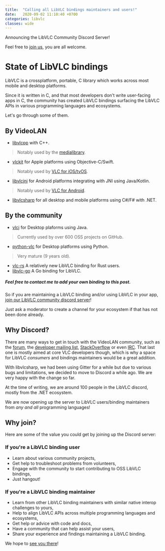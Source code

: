 ```yaml
---
title:  "Calling all LibVLC bindings maintainers and users!"
date:   2020-09-02 11:10:40 +0700
categories: libvlc
classes: wide
---
```

Announcing the LibVLC Community Discord Server!

Feel free to [join us](https://discord.gg/3h3K3JF), you are all welcome.

# State of LibVLC bindings

LibVLC is a crossplatform, portable, C library which works across most mobile and desktop platforms. 

Since it is written in C, and that most developers don't write user-facing apps in C, the community has created LibVLC bindings surfacing the LibVLC APIs in various programming languages and ecosystems.

Let's go through some of them.

## By VideoLAN
- [libvlcpp](https://code.videolan.org/videolan/libvlcpp) with C++.
> Notably used by the [medialibrary](https://code.videolan.org/videolan/medialibrary). 
- [vlckit](https://github.com/videolan/vlckit) for Apple platforms using Objective-C/Swift.
> Notably used by [VLC for iOS/tvOS](https://apps.apple.com/us/app/vlc-for-mobile/id650377962). 
- [libvlcjni](https://code.videolan.org/videolan/vlc-android) for Android platforms integrating with JNI using Java/Kotlin.
> Notably used by [VLC for Android](https://play.google.com/store/apps/details?id=org.videolan.vlc). 
- [libvlcsharp](https://code.videolan.org/videolan/LibVLCSharp) for all desktop and mobile platforms using C#/F# with .NET.

## By the community
- [vlcj](https://github.com/caprica/vlcj) for Desktop plaforms using Java.
> Currently used by over 600 OSS projects on GitHub.
- [python-vlc](https://github.com/oaubert/python-vlc) for Desktop platforms using Python.
> Very mature (9 years old).
- [vlc-rs](https://github.com/garkimasera/vlc-rs) A relatively new LibVLC binding for Rust users.
- [libvlc-go](https://github.com/adrg/libvlc-go) A Go binding for LibVLC.

##### Feel free to contact me to add your own binding to this post.

So if you are maintaining a LibVLC binding and/or using LibVLC in your app, [join our LibVLC community discord server](https://discord.gg/3h3K3JF)!

Just ask a moderator to create a channel for your ecosystem if that has not been done already.

## Why Discord?

There are many ways to get in touch with the VideoLAN community, such as the [forum](https://forum.videolan.org/), the [developer mailing list](https://mailman.videolan.org/listinfo/vlc-devel), [StackOverflow](https://stackoverflow.com/questions/tagged/libvlc) or even [IRC](https://wiki.videolan.org/Contact_VideoLAN/#IRC). That last one is mostly aimed at core VLC developers though, which is why a space for LibVLC _consumers_ and bindings maintainers would be a great addition.

With libvlcsharp, we had been using Gitter for a while but due to various bugs and limitations, we decided to move to Discord a while ago. We are very happy with the change so far.

At the time of writing, we are around 100 people in the LibVLC discord, mostly from the .NET ecosystem. 

We are now opening up the server to LibVLC users/binding maintainers from _any and all_ programming languages!

## Why join?

Here are some of the value you could get by joining up the Discord server:

### If you're a LibVLC binding user
- Learn about various community projects,
- Get help to troubleshoot problems from volunteers,
- Engage with the community to start contributing to OSS LibVLC bindings,
- Just hangout!

### If you're a LibVLC binding maintainer
- Learn from other LibVLC binding maintainers with similar native interop challenges to yours,
- Help to align LibVLC APIs across multiple programming languages and ecosystems,
- Get help or advice with code and docs,
- Have a community that can help assist your users,
- Share your experience and findings maintaining a LibVLC binding.

We hope to [see you there](https://discord.gg/3h3K3JF)!